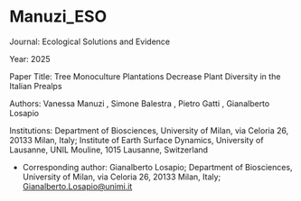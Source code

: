 # Manuzi_ESO
Journal: Ecological Solutions and Evidence

Year: 2025

Paper Title: Tree Monoculture Plantations Decrease Plant Diversity in the Italian Prealps

Authors: Vanessa Manuzi , Simone Balestra , Pietro Gatti , Gianalberto Losapio

Institutions: Department of Biosciences, University of Milan, via Celoria 26, 20133 Milan, Italy; Institute of Earth Surface Dynamics, University of Lausanne, UNIL Mouline, 1015 Lausanne, Switzerland

* Corresponding author: Gianalberto Losapio; Department of Biosciences, University of Milan, via Celoria 26, 20133 Milan, Italy; Gianalberto.Losapio@unimi.it
